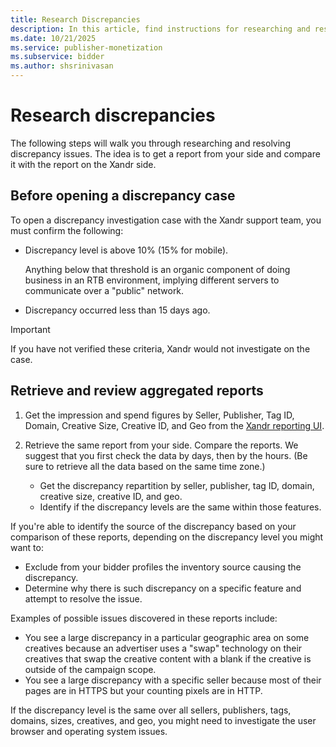 ```yaml
---
title: Research Discrepancies
description: In this article, find instructions for researching and resolving discrepancy issues.
ms.date: 10/21/2025
ms.service: publisher-monetization
ms.subservice: bidder
ms.author: shsrinivasan
---
```


# Research discrepancies

The following steps will walk you through researching and resolving discrepancy issues. The idea is to get a report from your side and compare it with the report on the Xandr side.

## Before opening a discrepancy case

To open a discrepancy investigation case with the Xandr support team, you must confirm the following:

- Discrepancy level is above 10% (15% for mobile).

  Anything below that threshold is an organic component of doing business in an RTB environment, implying different servers to communicate over a "public" network.

- Discrepancy occurred less than 15 days ago.

> [!IMPORTANT]
> If you have not verified these criteria, Xandr would not investigate on the case.

## Retrieve and review aggregated reports

1. Get the impression and spend figures by Seller, Publisher, Tag ID, Domain, Creative Size, Creative ID, and Geo from the [Xandr reporting UI](https://bidder.xandr.com/admin).

1. Retrieve the same report from your side. Compare the reports. We suggest that you first check the data by days, then by the hours. (Be sure to retrieve all the data based on the same time zone.)

   - Get the discrepancy repartition by seller, publisher, tag ID, domain, creative size, creative ID, and geo.
   - Identify if the discrepancy levels are the same within those features.

If you're able to identify the source of the discrepancy based on your comparison of these reports, depending on the discrepancy level you might want to:

- Exclude from your bidder profiles the inventory source causing the discrepancy.
- Determine why there is such discrepancy on a specific feature and attempt to resolve the issue.

Examples of possible issues discovered in these reports include:

- You see a large discrepancy in a particular geographic area on some creatives because an advertiser uses a "swap" technology on their creatives that swap the creative content with a blank if the creative is outside of the campaign scope.
- You see a large discrepancy with a specific seller because most of their pages are in HTTPS but your counting pixels are in HTTP.

If the discrepancy level is the same over all sellers, publishers, tags, domains, sizes, creatives, and geo, you might need to investigate the user browser and operating system issues.
